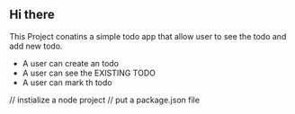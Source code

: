 ## Hi there 

This Project conatins a simple todo app that allow user to see the todo and add new todo.

- A user can create an todo
- A user can  see the EXISTING TODO
- A user can mark th todo

// instialize a node project
// put a package.json file